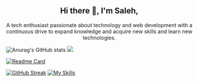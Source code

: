 <h2 align="center" > Hi there 👋, I'm Saleh,</h2>
<p align="center">
A tech enthusiast passionate about technology and web development with a continuous drive to expand knowledge and acquire new skills and learn new technologies.</p>


  <img src="https://github-readme-stats.vercel.app/api?username=habtor&show_icons=true&theme=react&rank_icon=github&&&hide=stars,issues" alt="Anurag's GitHub stats">
<img src="https://github-readme-stats.vercel.app/api/top-langs/?username=habtor&size_weight=0.5&count_weight=0.5">
<!--p align="center" >
  <img src="https://github-readme-stats.vercel.app/api/top-langs/?username=habtor&size_weight=0.5&count_weight=0.5">
</p>-->


[![Readme Card](https://github-readme-stats.vercel.app/api/pin/?username=habtor&repo=Weather)](https://github.com/anuraghazra/github-readme-stats)

[![GitHub Streak](https://streak-stats.demolab.com/?user=habtor)](https://git.io/streak-stats)
[![My Skills](https://skillicons.dev/icons?i=html,css,js,nodejs,npm,mysql,mongodb,react,tailwind,figma,git,kali,bash)](https://skillicons.dev)
